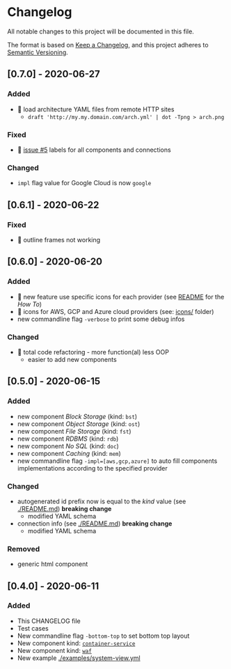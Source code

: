 # Changelog
All notable changes to this project will be documented in this file.

The format is based on [Keep a Changelog](https://keepachangelog.com/en/1.0.0/),
and this project adheres to [Semantic Versioning](https://semver.org/spec/v2.0.0.html).

## [0.7.0] - 2020-06-27
### Added
- 🎉 load architecture YAML files from remote HTTP sites 
  - `draft 'http://my.my.domain.com/arch.yml' | dot -Tpng > arch.png`

### Fixed
- 🐛 [issue #5](https://github.com/lucasepe/draft/issues/5) labels for all components and connections

### Changed
- `impl` flag value for Google Cloud is now `google` 

## [0.6.1] - 2020-06-22
### Fixed
- 🐛 outline frames not working

## [0.6.0] - 2020-06-20
### Added
- 🎉 new feature use specific icons for each provider (see [README](./README.md) for the _How To_)
- 🎉 icons for AWS, GCP and Azure cloud providers (see: [icons/](./icons/) folder) 
- new commandline flag `-verbose` to print some debug infos

### Changed
- 🎉 total code refactoring - more function(al) less OOP
  - easier to add new components

## [0.5.0] - 2020-06-15
### Added
- new component _Block Storage_ (kind: `bst`)
- new component _Object Storage_ (kind: `ost`)
- new component _File Storage_ (kind: `fst`)
- new component _RDBMS_ (kind: `rdb`)
- new component _No SQL_ (kind: `doc`)
- new component _Caching_ (kind: `mem`)
- new commandline flag `-impl=[aws,gcp,azure]` to auto fill components implementations according to the specified provider

### Changed
- autogenerated id prefix now is equal to the _kind_ value (see [./README.md](README.md)) **breaking change** 
  - modified YAML schema
- connection info  (see [./README.md](README.md)) **breaking change** 
  - modified YAML schema

### Removed
- generic html component

## [0.4.0] - 2020-06-11
### Added
- This CHANGELOG file
- Test cases
- New commandline flag `-bottom-top` to set bottom top layout
- New component kind: [`container-service`](./examples/cos.yml)
- New component kind: [`waf`](./examples/waf.yml)
- New example [./examples/system-view.yml](./examples/system-view.yml)
